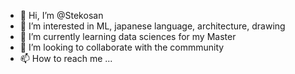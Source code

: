 - 👋 Hi, I’m @Stekosan
- 👀 I’m interested in ML, japanese language, architecture, drawing
- 🌱 I’m currently learning data sciences for my Master
- 💞️ I’m looking to collaborate with the commmunity
- 📫 How to reach me ...

<!---
Stekosan/Stekosan is a ✨ special ✨ repository because its `README.md` (this file) appears on your GitHub profile.
You can click the Preview link to take a look at your changes.
--->
